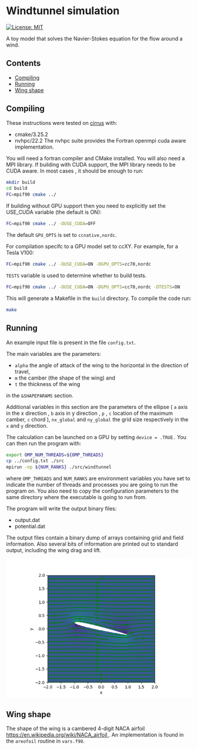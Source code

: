 # Windtunnel simulation
[![License: MIT](https://img.shields.io/badge/License-MIT-yellow.svg)](https://opensource.org/licenses/MIT)

A toy model that solves the Navier-Stokes equation for the flow around a wind.

## Contents

* [Compiling](#compiling)
* [Running](#running)
* [Wing shape](#wing-shape)

## Compiling
These instructions were tested on [cirrus](https://www.cirrus.ac.uk/) with:
- cmake/3.25.2
- nvhpc/22.2
The nvhpc suite provides the Fortran openmpi cuda aware implementation.

You will need a fortran compiler and CMake installed. You will also need a MPI library. If building with CUDA support, the MPI library needs to be CUDA aware. In most cases , it should be enough to run: 
```bash
mkdir build
cd build
FC=mpif90 cmake ../
```
If building without GPU support then you need to explicitly set the USE_CUDA variable (the default is ON): 

```bash
FC=mpif90 cmake ../ -DUSE_CUDA=OFF
```
The default `GPU_OPTS` is set to `ccnative,nordc`.

For compilation specifc to a GPU model set to ccXY. For example, for a Tesla V100:
```bash
FC=mpif90 cmake ../ -DUSE_CUDA=ON -DGPU_OPTS=cc70,nordc
```

`TESTS` variable is used to determine whether to build tests.

```bash
FC=mpif90 cmake ../ -DUSE_CUDA=ON -DGPU_OPTS=cc70,nordc -DTESTS=ON
```

This will generate a Makefile in the `build` directory. To compile the code run:

```bash
make
```

## Running 

An example input file is present in the file `config.txt`. 

The main variables are the parameters:

* `alpha` the angle of attack of the wing to the horizontal in the direction of travel,
* `m` the camber (the shape of the wing) and  
* `t` the thickness of the wing

in the `&SHAPEPARAMS` section.

Additional variables in this section are the parameters of the ellipse ( `a` axis in the  x direction , `b` axis in y direction , `p` , `c` location of the maximum camber, `c` chord ), `nx_global` and `ny_global` the grid size respectively in the `x` and `y` direction. 

The calculation can be launched on a GPU by setting `device = .TRUE.` 
You can then run the program with:

```bash
export OMP_NUM_THREADS=${OMP_THREADS}
cp ../config.txt ./src
mpirun -np ${NUM_RANKS} ./src/windtunnel
```

where `OMP_THREADS` and `NUM_RANKS` are environment variables you have set to indicate the number of threads and processes you are going to run the program on. You also need to copy the configuration parameters to the same directory where the executable is going to run from.

The program will write the output binary files:

- output.dat
- potential.dat 

The output files contain a binary dump of arrays containing grid and field information.
Also several bits of information are printed out to standard output, including the wing drag and lift.

![Velocity](visualize/velocity.png)

## Wing shape
The shape of the wing is a cambered 4-digit NACA airfoil [https://en.wikipedia.org/wiki/NACA_airfoil ](https://en.wikipedia.org/wiki/NACA_airfoil) . An implementation is found in the `areofoil` routine in `vars.f90`.

